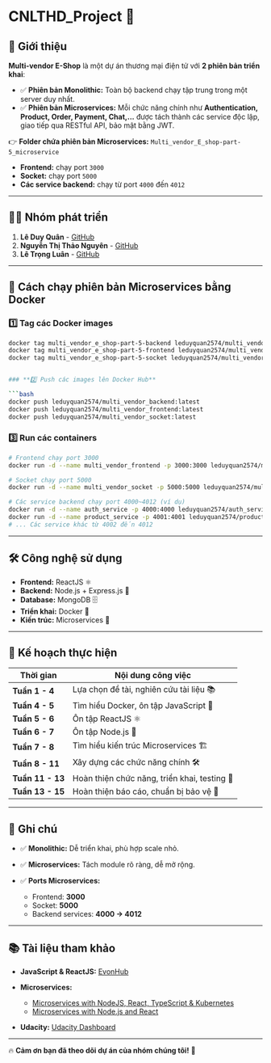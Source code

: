 # **CNLTHD_Project** 🚀

## 📌 **Giới thiệu**
**Multi-vendor E-Shop** là một dự án thương mại điện tử với **2 phiên bản triển khai**:

- ✅ **Phiên bản Monolithic:** Toàn bộ backend chạy tập trung trong một server duy nhất.
- ✅ **Phiên bản Microservices:** Mỗi chức năng chính như **Authentication, Product, Order, Payment, Chat,...** được tách thành các service độc lập, giao tiếp qua RESTful API, bảo mật bằng JWT.

👉 **Folder chứa phiên bản Microservices:** `Multi_vendor_E_shop-part-5_microservice`  
- **Frontend:** chạy port `3000`
- **Socket:** chạy port `5000`
- **Các service backend:** chạy từ port `4000` đến `4012`

---

## 👨‍💻 **Nhóm phát triển**
1. **Lê Duy Quân** - [GitHub](https://github.com/LeDuyQuan1911/leduyquan.github.io/tree/gh-pages)  
2. **Nguyễn Thị Thảo Nguyên** - [GitHub](https://github.com/ThaoNguyen157/nguynt.github.io/tree/gh-pages)  
3. **Lê Trọng Luân** - [GitHub](https://github.com/trongluan23/Luan.github.io/tree/gh-pages)  

---

## 🚀 **Cách chạy phiên bản Microservices bằng Docker**

### **1️⃣ Tag các Docker images**
```bash
docker tag multi_vendor_e_shop-part-5-backend leduyquan2574/multi_vendor_backend:latest
docker tag multi_vendor_e_shop-part-5-frontend leduyquan2574/multi_vendor_frontend:latest
docker tag multi_vendor_e_shop-part-5-socket leduyquan2574/multi_vendor_socket:latest


### **2️⃣ Push các images lên Docker Hub**

```bash
docker push leduyquan2574/multi_vendor_backend:latest
docker push leduyquan2574/multi_vendor_frontend:latest
docker push leduyquan2574/multi_vendor_socket:latest
```

### **3️⃣ Run các containers**

```bash
# Frontend chạy port 3000
docker run -d --name multi_vendor_frontend -p 3000:3000 leduyquan2574/multi_vendor_frontend:latest

# Socket chạy port 5000
docker run -d --name multi_vendor_socket -p 5000:5000 leduyquan2574/multi_vendor_socket:latest

# Các service backend chạy port 4000~4012 (ví dụ)
docker run -d --name auth_service -p 4000:4000 leduyquan2574/auth_service:latest
docker run -d --name product_service -p 4001:4001 leduyquan2574/product_service:latest
# ... Các service khác từ 4002 đến 4012
```

---

## 🛠 **Công nghệ sử dụng**

* **Frontend:** ReactJS ⚛️
* **Backend:** Node.js + Express.js 🚀
* **Database:** MongoDB 🗄️
* **Triển khai:** Docker 🐳
* **Kiến trúc:** Microservices 🔗

---

## 📅 **Kế hoạch thực hiện**

| **Thời gian**    | **Nội dung công việc**                       |
| ---------------- | -------------------------------------------- |
| **Tuần 1 - 4**   | Lựa chọn đề tài, nghiên cứu tài liệu 📚      |
| **Tuần 4 - 5**   | Tìm hiểu Docker, ôn tập JavaScript 🐳        |
| **Tuần 5 - 6**   | Ôn tập ReactJS ⚛️                            |
| **Tuần 6 - 7**   | Ôn tập Node.js 🚀                            |
| **Tuần 7 - 8**   | Tìm hiểu kiến trúc Microservices 🏗️         |
| **Tuần 8 - 11**  | Xây dựng các chức năng chính 🛠️             |
| **Tuần 11 - 13** | Hoàn thiện chức năng, triển khai, testing 🧪 |
| **Tuần 13 - 15** | Hoàn thiện báo cáo, chuẩn bị bảo vệ 📑       |

---

## 📢 **Ghi chú**

* ✅ **Monolithic:** Dễ triển khai, phù hợp scale nhỏ.
* ✅ **Microservices:** Tách module rõ ràng, dễ mở rộng.
* ✅ **Ports Microservices:**

  * Frontend: **3000**
  * Socket: **5000**
  * Backend services: **4000 → 4012**

---

## 📚 **Tài liệu tham khảo**

* **JavaScript & ReactJS:** [EvonHub](https://evonhub.dev/)
* **Microservices:**

  * [Microservices with NodeJS, React, TypeScript & Kubernetes](https://www.udemy.com/course/microservices-with-nodejs-react-typescript-and-kubernetes/)
  * [Microservices with Node.js and React](https://www.udemy.com/course/microservices-with-node-js-and-react/)
* **Udacity:** [Udacity Dashboard](https://www.udacity.com/dashboard)

---

🔥 **Cảm ơn bạn đã theo dõi dự án của nhóm chúng tôi!** 🚀

